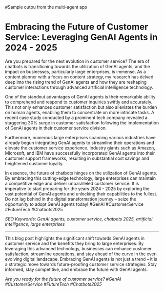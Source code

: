 #Sample outpu from the multi-agent app

# Embracing the Future of Customer Service: Leveraging GenAI Agents in 2024 - 2025

Are you prepared for the next evolution in customer service? The era of chatbots is transitioning towards the utilization of GenAI agents, and the impact on businesses, particularly large enterprises, is immense. As a content planner with a focus on content strategy, my research has delved deep into the rising trend of GenAI agents and how they are reshaping customer interactions through advanced artificial intelligence technology.

One of the standout advantages of GenAI agents is their remarkable ability to comprehend and respond to customer inquiries swiftly and accurately. This not only enhances customer satisfaction but also alleviates the burden on human agents, enabling them to concentrate on more intricate tasks. A recent case study conducted by a prominent tech company revealed a staggering 30% surge in customer satisfaction following the implementation of GenAI agents in their customer service division.

Furthermore, numerous large enterprises spanning various industries have already begun integrating GenAI agents to streamline their operations and elevate the customer service experience. Industry giants such as Amazon, Microsoft, and IBM have successfully incorporated GenAI agents into their customer support frameworks, resulting in substantial cost savings and heightened customer loyalty.

In essence, the future of chatbots hinges on the utilization of GenAI agents. By embracing this cutting-edge technology, large enterprises can maintain a competitive edge and deliver unparalleled customer service. It is imperative to start preparing for the years 2024 - 2025 by exploring the vast potential of GenAI agents and unlocking their capabilities to the fullest. Do not lag behind in the digital transformation journey – seize the opportunity to adopt GenAI agents today! #GenAI #CustomerService #FutureTech #Chatbots2025

*SEO Keywords: GenAI agents, customer service, chatbots 2025, artificial intelligence, large enterprises*

---

This blog post highlights the significant shift towards GenAI agents in customer service and the benefits they bring to large enterprises. By leveraging this advanced technology, businesses can enhance customer satisfaction, streamline operations, and stay ahead of the curve in the ever-evolving digital landscape. Embracing GenAI agents is not just a trend – it is a strategic move towards future-proofing customer service strategies. Stay informed, stay competitive, and embrace the future with GenAI agents.

*Are you ready for the future of customer service? #GenAI #CustomerService #FutureTech #Chatbots2025*
